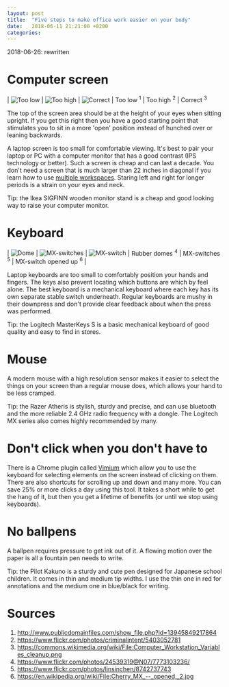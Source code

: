```yaml
---
layout: post
title:  "Five steps to make office work easier on your body"
date:   2018-06-11 21:21:00 +0200
categories:
---
```


2018-06-26: rewritten

# Computer screen

| ![Too low](/blog/assets/img/computer-screen-too-low.jpg?v2) | ![Too high](/blog/assets/img/computer-screen-too-high.jpg?v2) | ![Correct](/blog/assets/img/computer-screen-correct.jpg)
| Too low <sup>1</sup> | Too high <sup>2</sup> | Correct <sup>3</sup>

The top of the screen area should be at the height of your eyes when sitting upright. If you get this right then you have a good starting point that stimulates you to sit in a more 'open' position instead of hunched over or leaning backwards.

A laptop screen is too small for comfortable viewing. It's best to pair your laptop or PC with a computer monitor that has a good contrast (IPS technology or better). Such a screen is cheap and can last a decade. You don't need a screen that is much larger than 22 inches in diagonal if you learn how to use [multiple workspaces](gnome-shell). Staring left and right for longer periods is a strain on your eyes and neck.

Tip: the Ikea SIGFINN wooden monitor stand is a cheap and good looking way to raise your computer monitor.

# Keyboard

| ![Dome](/blog/assets/img/keyboard-rubber-dome.jpg) | ![MX-switches](/blog/assets/img/keyboard-cherry-mx-switches.jpg) | ![MX-switch](/blog/assets/img/keyboard-cherry-mx-switch.jpg)
| Rubber domes <sup>4</sup> | MX-switches <sup>5</sup> | MX-switch opened up <sup>6</sup> |

Laptop keyboards are too small to comfortably position your hands and fingers. The keys also prevent locating which buttons are which by feel alone. The best keyboard is a mechanical keyboard where each key has its own separate stable switch underneath. Regular keyboards are mushy in their downpress and don't provide clear feedback about when the press was performed.

Tip: the Logitech MasterKeys S is a basic mechanical keyboard of good quality and easy to find in stores.

# Mouse

A modern mouse with a high resolution sensor makes it easier to select the things on your screen than a regular mouse does, which allows your hand to be less cramped.

Tip: the Razer Atheris is stylish, sturdy and precise, and can use bluetooth and the more reliable 2.4 GHz radio frequency with a dongle. The Logitech MX series also comes highly recommended by many.

# Don't click when you don't have to

There is a Chrome plugin called [Vimium][vimium] which allow you to use the keyboard for selecting elements on the screen instead of clicking on them. There are also shortcuts for scrolling up and down and many more. You can save 25% or more clicks a day using this tool. It takes a short while to get the hang of it, but then you get a lifetime of benefits (or until we stop using keyboards).

# No ballpens

A ballpen requires pressure to get ink out of it. A flowing motion over the paper is all a fountain pen needs to write.

Tip: the Pilot Kakuno is a sturdy and cute pen designed for Japanese school children. It comes in thin and medium tip widths. I use the thin one in red for annotations and the medium one in blue/black for writing.

# Sources

1. http://www.publicdomainfiles.com/show_file.php?id=13945849217864
2. https://www.flickr.com/photos/criminalintent/5403052781
3. https://commons.wikimedia.org/wiki/File:Computer_Workstation_Variables_cleanup.png
4. https://www.flickr.com/photos/24539319@N07/7773103236/
5. https://www.flickr.com/photos/linsinchen/8742737743
6. https://en.wikipedia.org/wiki/File:Cherry_MX_--_opened,_2.jpg

[vimium]:           https://vimium.github.io/
[gnome-shell]:      https://commons.wikimedia.org/wiki/File:GNOME_Shell_Workspaces.png
